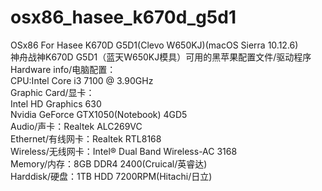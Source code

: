 # osx86_hasee_k670d_g5d1
OSx86 For Hasee K670D G5D1(Clevo W650KJ)(macOS Sierra 10.12.6) <br/>
神舟战神K670D G5D1（蓝天W650KJ模具）可用的黑苹果配置文件/驱动程序  <br/>
Hardware info/电脑配置：  <br/>
CPU:Intel Core i3 7100 @ 3.90GHz  <br/>
Graphic Card/显卡：  <br/>
Intel HD Graphics 630  <br/>
Nvidia GeForce GTX1050(Notebook) 4GD5  <br/>
Audio/声卡：Realtek ALC269VC  <br/>
Ethernet/有线网卡：Realtek RTL8168  <br/>
Wireless/无线网卡：Intel® Dual Band Wireless-AC 3168  <br/>
Memory/内存：8GB DDR4 2400(Cruical/英睿达)  <br/>
Harddisk/硬盘：1TB HDD 7200RPM(Hitachi/日立)
